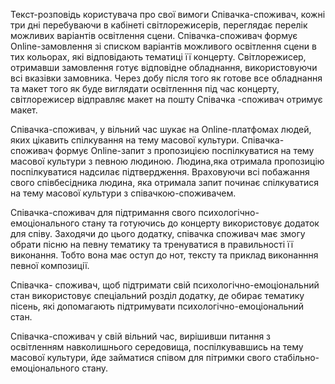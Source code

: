 Текст-розповідь користувача про свої вимоги
Співачка-споживач, кожні три дні перебуваючи в кабінеті світлорежисерів, переглядає перелік можливих варіантів освітлення сцени. Співачка-споживач формує Online-замовлення зі списком варіантів можливого освітлення сцени в тих кольорах, які відповідають тематиці її концерту. Світлорежисер, отримавши замовлення готує відповідне обладнання, використовуючи всі вказівки замовника. Через добу після того як готове все обладнання та макет того як буде виглядати освітленння під час концерту, світлорежисер відправляє макет на пошту Співачка -споживач отримує макет.

Співачка-споживач, у вільний час шукає на Online-платфомах людей, яких цікавить спілкування на тему масової культури. Співачка-споживач формує Online-запит з пропозицією поспілкуватися на тему масової культури з певною людиною. Людина,яка отримала пропозицію поспілкуватися надсилає підтвердження. Враховуючи всі побажання свого співбесідника людина, яка отримала запит починає спілкуватися на тему масової культури з співачкою-споживачем.

Співачка-споживач для підтримання свого психологічно-емоціонального стану та готуючись до концерту використовує додаток для співу. Заходячи до цього додатку, співачка споживач має змогу обрати пісню на певну тематику та тренуватися в правильності її виконання. Тобто вона має оступ до нот, тексту та приклад виконанння певної композиції.

Співачка- споживач, щоб підтримати свій психологічно-емоціональний стан використовує спеціальний розділ додатку, де обирає тематику пісень, які допомагають підтримувати психологічно-емоціональний стан.

Співачка-споживач у свій вільний час, вирішивши питання з освітленням навколишнього середовища, поспілкувавшись на тему масової культури, йде займатися співом для пітримки свого стабільно-емоціонального стану.
